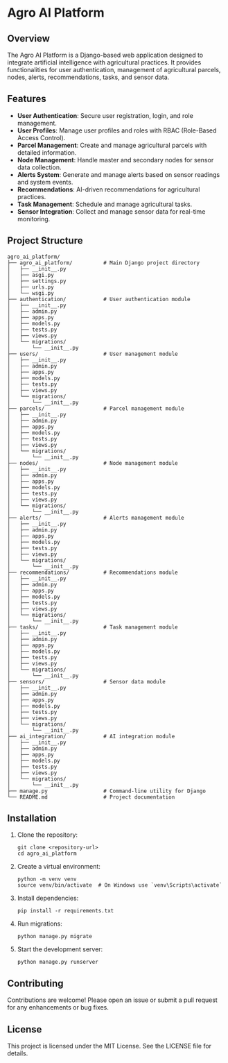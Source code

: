 # Agro AI Platform

## Overview
The Agro AI Platform is a Django-based web application designed to integrate artificial intelligence with agricultural practices. It provides functionalities for user authentication, management of agricultural parcels, nodes, alerts, recommendations, tasks, and sensor data.

## Features
- **User Authentication**: Secure user registration, login, and role management.
- **User Profiles**: Manage user profiles and roles with RBAC (Role-Based Access Control).
- **Parcel Management**: Create and manage agricultural parcels with detailed information.
- **Node Management**: Handle master and secondary nodes for sensor data collection.
- **Alerts System**: Generate and manage alerts based on sensor readings and system events.
- **Recommendations**: AI-driven recommendations for agricultural practices.
- **Task Management**: Schedule and manage agricultural tasks.
- **Sensor Integration**: Collect and manage sensor data for real-time monitoring.

## Project Structure
```
agro_ai_platform/
├── agro_ai_platform/          # Main Django project directory
│   ├── __init__.py
│   ├── asgi.py
│   ├── settings.py
│   ├── urls.py
│   └── wsgi.py
├── authentication/            # User authentication module
│   ├── __init__.py
│   ├── admin.py
│   ├── apps.py
│   ├── models.py
│   ├── tests.py
│   ├── views.py
│   └── migrations/
│       └── __init__.py
├── users/                     # User management module
│   ├── __init__.py
│   ├── admin.py
│   ├── apps.py
│   ├── models.py
│   ├── tests.py
│   ├── views.py
│   └── migrations/
│       └── __init__.py
├── parcels/                   # Parcel management module
│   ├── __init__.py
│   ├── admin.py
│   ├── apps.py
│   ├── models.py
│   ├── tests.py
│   ├── views.py
│   └── migrations/
│       └── __init__.py
├── nodes/                     # Node management module
│   ├── __init__.py
│   ├── admin.py
│   ├── apps.py
│   ├── models.py
│   ├── tests.py
│   ├── views.py
│   └── migrations/
│       └── __init__.py
├── alerts/                    # Alerts management module
│   ├── __init__.py
│   ├── admin.py
│   ├── apps.py
│   ├── models.py
│   ├── tests.py
│   ├── views.py
│   └── migrations/
│       └── __init__.py
├── recommendations/           # Recommendations module
│   ├── __init__.py
│   ├── admin.py
│   ├── apps.py
│   ├── models.py
│   ├── tests.py
│   ├── views.py
│   └── migrations/
│       └── __init__.py
├── tasks/                     # Task management module
│   ├── __init__.py
│   ├── admin.py
│   ├── apps.py
│   ├── models.py
│   ├── tests.py
│   ├── views.py
│   └── migrations/
│       └── __init__.py
├── sensors/                   # Sensor data module
│   ├── __init__.py
│   ├── admin.py
│   ├── apps.py
│   ├── models.py
│   ├── tests.py
│   ├── views.py
│   └── migrations/
│       └── __init__.py
├── ai_integration/            # AI integration module
│   ├── __init__.py
│   ├── admin.py
│   ├── apps.py
│   ├── models.py
│   ├── tests.py
│   ├── views.py
│   └── migrations/
│       └── __init__.py
├── manage.py                  # Command-line utility for Django
└── README.md                  # Project documentation
```

## Installation
1. Clone the repository:
   ```
   git clone <repository-url>
   cd agro_ai_platform
   ```
2. Create a virtual environment:
   ```
   python -m venv venv
   source venv/bin/activate  # On Windows use `venv\Scripts\activate`
   ```
3. Install dependencies:
   ```
   pip install -r requirements.txt
   ```
4. Run migrations:
   ```
   python manage.py migrate
   ```
5. Start the development server:
   ```
   python manage.py runserver
   ```

## Contributing
Contributions are welcome! Please open an issue or submit a pull request for any enhancements or bug fixes.

## License
This project is licensed under the MIT License. See the LICENSE file for details.